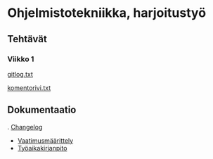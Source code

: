 # Ohjelmistotekniikka, harjoitustyö

## Tehtävät

### Viikko 1
[gitlog.txt](https://github.com/Deepthetics/ot-harjoitustyo/blob/master/laskarit/viikko1/gitlog.txt)

[komentorivi.txt](https://github.com/Deepthetics/ot-harjoitustyo/blob/master/laskarit/viikko1/komentorivi.txt)

## Dokumentaatio
. [Changelog](https://github.com/Deepthetics/ot-harjoitustyo/blob/master/dokumentaatio/changelog.md)
- [Vaatimusmäärittely](https://github.com/Deepthetics/ot-harjoitustyo/blob/master/dokumentaatio/vaatimusmaarittely.md)
- [Työaikakirjanpito](https://github.com/Deepthetics/ot-harjoitustyo/blob/master/dokumentaatio/tyoaikakirjanpito.md)

